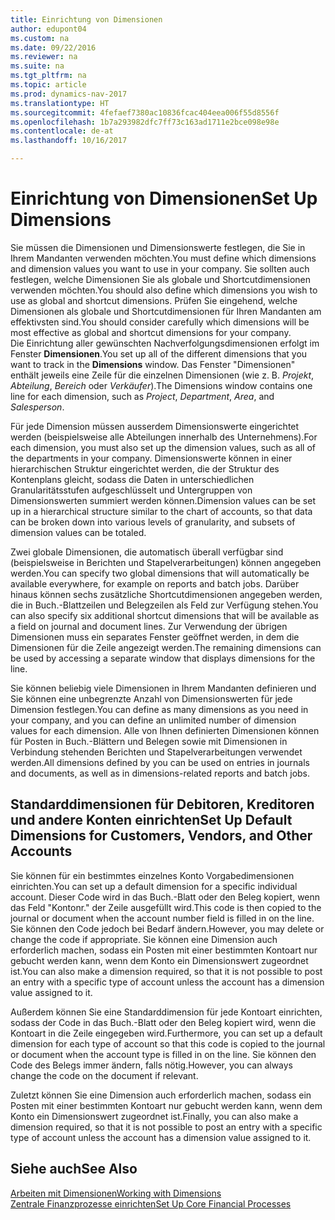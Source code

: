 ```yaml
---
title: Einrichtung von Dimensionen
author: edupont04
ms.custom: na
ms.date: 09/22/2016
ms.reviewer: na
ms.suite: na
ms.tgt_pltfrm: na
ms.topic: article
ms.prod: dynamics-nav-2017
ms.translationtype: HT
ms.sourcegitcommit: 4fefaef7380ac10836fcac404eea006f55d8556f
ms.openlocfilehash: 1b7a293982dfc7ff73c163ad1711e2bce098e98e
ms.contentlocale: de-at
ms.lasthandoff: 10/16/2017

---
```


# <a name="set-up-dimensions"></a><span data-ttu-id="eefd4-102">Einrichtung von Dimensionen</span><span class="sxs-lookup"><span data-stu-id="eefd4-102">Set Up Dimensions</span></span>
<span data-ttu-id="eefd4-103">Sie müssen die Dimensionen und Dimensionswerte festlegen, die Sie in Ihrem Mandanten verwenden möchten.</span><span class="sxs-lookup"><span data-stu-id="eefd4-103">You must define which dimensions and dimension values you want to use in your company.</span></span> <span data-ttu-id="eefd4-104">Sie sollten auch festlegen, welche Dimensionen Sie als globale und Shortcutdimensionen verwenden möchten.</span><span class="sxs-lookup"><span data-stu-id="eefd4-104">You should also define which dimensions you wish to use as global and shortcut dimensions.</span></span> <span data-ttu-id="eefd4-105">Prüfen Sie eingehend, welche Dimensionen als globale und Shortcutdimensionen für Ihren Mandanten am effektivsten sind.</span><span class="sxs-lookup"><span data-stu-id="eefd4-105">You should consider carefully which dimensions will be most effective as global and shortcut dimensions for your company.</span></span>  
<span data-ttu-id="eefd4-106">Die Einrichtung aller gewünschten Nachverfolgungsdimensionen erfolgt im Fenster **Dimensionen**.</span><span class="sxs-lookup"><span data-stu-id="eefd4-106">You set up all of the different dimensions that you want to track in the **Dimensions** window.</span></span> <span data-ttu-id="eefd4-107">Das Fenster "Dimensionen" enthält jeweils eine Zeile für die einzelnen Dimensionen (wie z. B. *Projekt*, *Abteilung*, *Bereich* oder *Verkäufer*).</span><span class="sxs-lookup"><span data-stu-id="eefd4-107">The Dimensions window contains one line for each dimension, such as *Project*, *Department*, *Area*, and *Salesperson*.</span></span>  

<span data-ttu-id="eefd4-108">Für jede Dimension müssen ausserdem Dimensionswerte eingerichtet werden (beispielsweise alle Abteilungen innerhalb des Unternehmens).</span><span class="sxs-lookup"><span data-stu-id="eefd4-108">For each dimension, you must also set up the dimension values, such as all of the departments in your company.</span></span> <span data-ttu-id="eefd4-109">Dimensionswerte können in einer hierarchischen Struktur eingerichtet werden, die der Struktur des Kontenplans gleicht, sodass die Daten in unterschiedlichen Granularitätsstufen aufgeschlüsselt und Untergruppen von Dimensionswerten summiert werden können.</span><span class="sxs-lookup"><span data-stu-id="eefd4-109">Dimension values can be set up in a hierarchical structure similar to the chart of accounts, so that data can be broken down into various levels of granularity, and subsets of dimension values can be totaled.</span></span>  

<span data-ttu-id="eefd4-110">Zwei globale Dimensionen, die automatisch überall verfügbar sind (beispielsweise in Berichten und Stapelverarbeitungen) können angegeben werden.</span><span class="sxs-lookup"><span data-stu-id="eefd4-110">You can specify two global dimensions that will automatically be available everywhere, for example on reports and batch jobs.</span></span> <span data-ttu-id="eefd4-111">Darüber hinaus können sechs zusätzliche Shortcutdimensionen angegeben werden, die in Buch.-Blattzeilen und Belegzeilen als Feld zur Verfügung stehen.</span><span class="sxs-lookup"><span data-stu-id="eefd4-111">You can also specify six additional shortcut dimensions that will be available as a field on journal and document lines.</span></span> <span data-ttu-id="eefd4-112">Zur Verwendung der übrigen Dimensionen muss ein separates Fenster geöffnet werden, in dem die Dimensionen für die Zeile angezeigt werden.</span><span class="sxs-lookup"><span data-stu-id="eefd4-112">The remaining dimensions can be used by accessing a separate window that displays dimensions for the line.</span></span>  

<span data-ttu-id="eefd4-113">Sie können beliebig viele Dimensionen in Ihrem Mandanten definieren und Sie können eine unbegrenzte Anzahl von Dimensionswerten für jede Dimension festlegen.</span><span class="sxs-lookup"><span data-stu-id="eefd4-113">You can define as many dimensions as you need in your company, and you can define an unlimited number of dimension values for each dimension.</span></span> <span data-ttu-id="eefd4-114">Alle von Ihnen definierten Dimensionen können für Posten in Buch.-Blättern und Belegen sowie mit Dimensionen in Verbindung stehenden Berichten und Stapelverarbeitungen verwendet werden.</span><span class="sxs-lookup"><span data-stu-id="eefd4-114">All dimensions defined by you can be used on entries in journals and documents, as well as in dimensions-related reports and batch jobs.</span></span>  

## <a name="set-up-default-dimensions-for-customers-vendors-and-other-accounts"></a><span data-ttu-id="eefd4-115">Standarddimensionen für Debitoren, Kreditoren und andere Konten einrichten</span><span class="sxs-lookup"><span data-stu-id="eefd4-115">Set Up Default Dimensions for Customers, Vendors, and Other Accounts</span></span>
<span data-ttu-id="eefd4-116">Sie können für ein bestimmtes einzelnes Konto Vorgabedimensionen einrichten.</span><span class="sxs-lookup"><span data-stu-id="eefd4-116">You can set up a default dimension for a specific individual account.</span></span> <span data-ttu-id="eefd4-117">Dieser Code wird in das Buch.-Blatt oder den Beleg kopiert, wenn das Feld "Kontonr." der Zeile ausgefüllt wird.</span><span class="sxs-lookup"><span data-stu-id="eefd4-117">This code is then copied to the journal or document when the account number field is filled in on the line.</span></span> <span data-ttu-id="eefd4-118">Sie können den Code jedoch bei Bedarf ändern.</span><span class="sxs-lookup"><span data-stu-id="eefd4-118">However, you may delete or change the code if appropriate.</span></span> <span data-ttu-id="eefd4-119">Sie können eine Dimension auch erforderlich machen, sodass ein Posten mit einer bestimmten Kontoart nur gebucht werden kann, wenn dem Konto ein Dimensionswert zugeordnet ist.</span><span class="sxs-lookup"><span data-stu-id="eefd4-119">You can also make a dimension required, so that it is not possible to post an entry with a specific type of account unless the account has a dimension value assigned to it.</span></span>  

<span data-ttu-id="eefd4-120">Außerdem können Sie eine Standarddimension für jede Kontoart einrichten, sodass der Code in das Buch.-Blatt oder den Beleg kopiert wird, wenn die Kontoart in die Zeile eingegeben wird.</span><span class="sxs-lookup"><span data-stu-id="eefd4-120">Furthermore, you can set up a default dimension for each type of account so that this code is copied to the journal or document when the account type is filled in on the line.</span></span> <span data-ttu-id="eefd4-121">Sie können den Code des Belegs immer ändern, falls nötig.</span><span class="sxs-lookup"><span data-stu-id="eefd4-121">However, you can always change the code on the document if relevant.</span></span>  

<span data-ttu-id="eefd4-122">Zuletzt können Sie eine Dimension auch erforderlich machen, sodass ein Posten mit einer bestimmten Kontoart nur gebucht werden kann, wenn dem Konto ein Dimensionswert zugeordnet ist.</span><span class="sxs-lookup"><span data-stu-id="eefd4-122">Finally, you can also make a dimension required, so that it is not possible to post an entry with a specific type of account unless the account has a dimension value assigned to it.</span></span>

## <a name="see-also"></a><span data-ttu-id="eefd4-123">Siehe auch</span><span class="sxs-lookup"><span data-stu-id="eefd4-123">See Also</span></span>
[<span data-ttu-id="eefd4-124">Arbeiten mit Dimensionen</span><span class="sxs-lookup"><span data-stu-id="eefd4-124">Working with Dimensions</span></span>](finance-dimensions.md)  
[<span data-ttu-id="eefd4-125">Zentrale Finanzprozesse einrichten</span><span class="sxs-lookup"><span data-stu-id="eefd4-125">Set Up Core Financial Processes</span></span>](finance-setup-finance.md)

